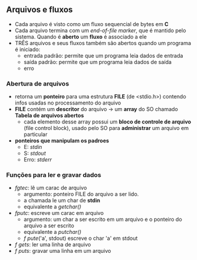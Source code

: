 ## Arquivos e fluxos
- Cada arquivo é visto como um fluxo sequencial de bytes em **C**
- Cada arquivo termina com um *end-of-file marker*, que é mantido pelo sistema. Quando é **aberto** um **fluxo** é associado a ele
- TRÊS arquivos e seus fluxos também são abertos quando um programa é iniciado:
  - entrada padrão: permite que um programa leia dados de entrada
  - saída padrão: permite que um programa leia dados de saída
  - erro
### Abertura de arquivos
- retorna um **ponteiro** para uma estrutura **FILE** (de <stdio.h>) contendo infos usadas no processamento do arquivo
- **FILE** contém um **descritor** do arquivo -> um **array** do SO chamado **Tabela de arquivos abertos**
  - cada elemento desse array possui um **bloco de controle de arquivo** (file control block), usado pelo SO para **administrar** um arquivo em particular
- **ponteiros que manipulam os padroes**
  - E: *stdin*
  - S: *stdout*
  - Erro: *stderr*
### Funções para ler e gravar dados
- *fgtec*: lê um carac de arquivo
  - argumento: ponteiro FILE do arquivo a ser lido.
  - a chamada le um char de **stdin**
  - equivalente a *getchar()*
- *fputc*: escreve um carac em arquivo
  - argumento: um char a ser escrito em um arquivo e o ponteiro do arquivo a ser escrito
  - equivalente a *putchar()*
  - *f pute*('a', stdout) escreve o char 'a' em stdout
- *f gets*: ler uma linha de arquivo
- *f puts*: gravar uma linha em um arquivo
